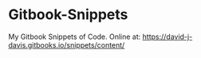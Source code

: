 # Gitbook-Snippets
My Gitbook Snippets of Code. Online at: https://david-j-davis.gitbooks.io/snippets/content/
